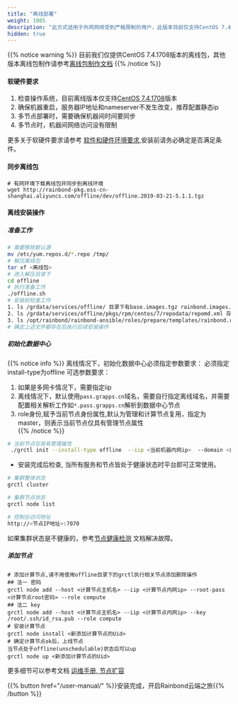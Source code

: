 ```yaml
---
title: "离线部署"
weight: 1005
description: "此方式适用于外网网络受到严格限制的用户，此版本目前仅支持CentOS 7.4.1708系统。"
hidden: true
---
```


{{% notice warning %}}
目前我们仅提供CentOS 7.4.1708版本的离线包，其他版本离线包制作请参考[离线包制作文档](/user-operations/op-guide/offline-package/)
{{% /notice %}}

#### 软硬件要求

1. 检查操作系统，目前离线版本仅支持[CentOS 7.4.1708](http://goodrain-pkg.oss-cn-shanghai.aliyuncs.com/system/CentOS/CentOS-7-x86_64-Minimal-1708.iso)版本
2. 确保机器重启，服务器IP地址和nameserver不发生改变，推荐配置静态ip
3. 多节点部署时，需要确保机器间时间要同步
4. 多节点时，机器间网络访问没有限制

更多关于软硬件要求请参考 [软件和硬件环境要求](/user-operations/op-guide/recommendation/),安装前请务必确定是否满足条件。

#### 同步离线包

```
# 有网环境下载离线包并同步到离线环境
wget http://rainbond-pkg.oss-cn-shanghai.aliyuncs.com/offline/dev/offline.2019-03-21-5.1.1.tgz
```

#### 离线安装操作

##### 准备工作
```bash
# 需要移除默认源
mv /etc/yum.repos.d/*.repo /tmp/
# 解压离线包
tar xf <离线包>
# 进入解压目录下
cd offline
# 执行准备工作
./offline.sh
# 安装前检查工作
1. ls /grdata/services/offline/ 目录下有base.images.tgz rainbond.images.tgz这两个文件
2. ls /grdata/services/offline/pkgs/rpm/centos/7/repodata/repomd.xml 存在这个文件
3. ls /opt/rainbond/rainbond-ansible/roles/prepare/templates/rainbond.repo.j2 存在这个文件
# 确定上述文件都存在后执行后续安装操作
```

##### 初始化数据中心
 
{{% notice info %}}
离线情况下，初始化数据中心必须指定参数要求： 必须指定install-type为offline 可选参数要求：  
1. 如果是多网卡情况下，需要指定iip  
2. 离线情况下，默认使用`pass.grapps.cn`域名，需要自行指定离线域名，并需要配置相关解析工作如`*.pass.grapps.cn`解析到数据中心节点  
3. role身份,赋予当前节点身份属性,默认为管理和计算节点复用，指定为master，则表示当前节点仅具有管理节点属性  
{{% /notice %}}

```bash
# 当前节点仅具有管理属性
 ./grctl init --install-type offline  --iip <当前机器内网ip>  --domain <自定义域名> [--role master]
```

* 安装完成后检查, 当所有服务和节点皆处于健康状态时平台即可正常使用。

```bash
# 集群整体状态
grctl cluster

# 集群节点状态
grctl node list

# 控制台访问地址
http://<节点IP地址>:7070
```
如果集群状态是不健康的，参考[节点健康检测](/user-operations/management/node-health/) 文档解决故障。

##### 添加节点

```
# 添加计算节点,请不用使用offline目录下的grctl执行相关节点添加删除操作
## 法一 密码
grctl node add --host <计算节点主机名> --iip <计算节点内网ip> --root-pass <计算节点root密码> --role compute
## 法二 key
grctl node add --host <计算节点主机名> --iip <计算节点内网ip> --key /root/.ssh/id_rsa.pub --role compute
# 安装计算节点
grctl node install <新添加计算节点的Uid>
# 确定计算节点ok后，上线节点
当节点处于offline(unschedulable)状态后可以up
grctl node up <新添加计算节点的Uid>
```

更多细节可以参考文档 [运维手册, 节点扩容](/user-operations/management/add-node/) 

{{% button href="/user-manual/" %}}安装完成，开启Rainbond云端之旅{{% /button %}}


